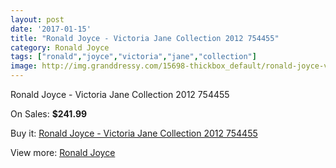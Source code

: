 ```yaml
---
layout: post
date: '2017-01-15'
title: "Ronald Joyce - Victoria Jane Collection 2012 754455"
category: Ronald Joyce
tags: ["ronald","joyce","victoria","jane","collection"]
image: http://img.granddressy.com/15698-thickbox_default/ronald-joyce-victoria-jane-collection-2012-754455.jpg
---
```

Ronald Joyce - Victoria Jane Collection 2012 754455

On Sales: **$241.99**
<a href="https://www.granddressy.com/en/ronald-joyce/14727-ronald-joyce-victoria-jane-collection-2012-754455.html"><amp-img layout="responsive" width="600" height="600" src="//img.granddressy.com/15698-thickbox_default/ronald-joyce-victoria-jane-collection-2012-754455.jpg" alt="Ronald Joyce - Victoria Jane Collection 2012 754455 0" /></a>

Buy it: [Ronald Joyce - Victoria Jane Collection 2012 754455](https://www.granddressy.com/en/ronald-joyce/14727-ronald-joyce-victoria-jane-collection-2012-754455.html "Ronald Joyce - Victoria Jane Collection 2012 754455")

View more: [Ronald Joyce](https://www.granddressy.com/en/6-ronald-joyce "Ronald Joyce")